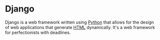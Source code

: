 # Django

Django is a web framework written using [Python](/wiki/Python) that allows for the design of web applications that generate [HTML](/wiki/HTML) dynamically. It's a web framework for perfectionists with deadlines.